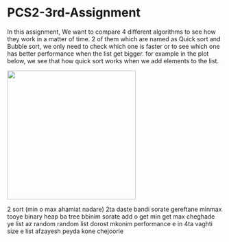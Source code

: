 # PCS2-3rd-Assignment
In this assignment, We want to compare 4 different algorithms to see how they work
in a matter of time. 2 of them which are named as Quick sort and Bubble sort, we only need to check
which one is faster or to see which one has better performance when the list get bigger.
for example in the plot below, we see that how quick sort works when we add elements to the list.


<img src = "https://github.com/aminnoorani/plots/blob/master/quicksort2.png" width = "300" height = "300"/>



2 sort (min o max ahamiat nadare)
2ta daste bandi
sorate gereftane minmax
tooye binary heap ba tree bbinim sorate add o get min get max cheghade
ye list az random random list dorost mkonim
performance e in 4ta vaghti size e list afzayesh peyda kone chejoorie


